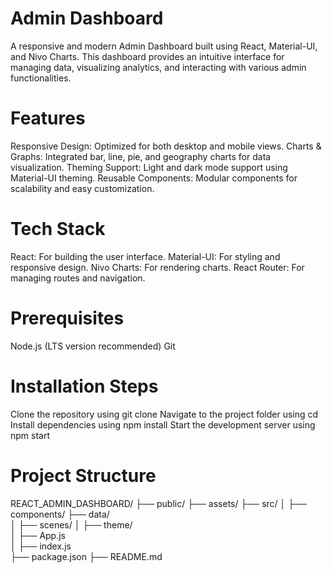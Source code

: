 # Admin Dashboard
A responsive and modern Admin Dashboard built using React, Material-UI, and Nivo Charts. This dashboard provides an intuitive interface for managing data, visualizing analytics, and interacting with various admin functionalities.

# Features
Responsive Design: Optimized for both desktop and mobile views.
Charts & Graphs: Integrated bar, line, pie, and geography charts for data visualization.
Theming Support: Light and dark mode support using Material-UI theming.
Reusable Components: Modular components for scalability and easy customization.

# Tech Stack
React: For building the user interface.
Material-UI: For styling and responsive design.
Nivo Charts: For rendering charts.
React Router: For managing routes and navigation.

# Prerequisites
Node.js (LTS version recommended)
Git

# Installation Steps
Clone the repository using git clone 
Navigate to the project folder using cd
Install dependencies using npm install
Start the development server using npm start

# Project Structure
REACT_ADMIN_DASHBOARD/
├── public/
    ├── assets/
├── src/
│   ├── components/
    ├── data/      
│   ├── scenes/
│   ├── theme/           
│   ├── App.js           
│   ├── index.js         
├── package.json
├── README.md
